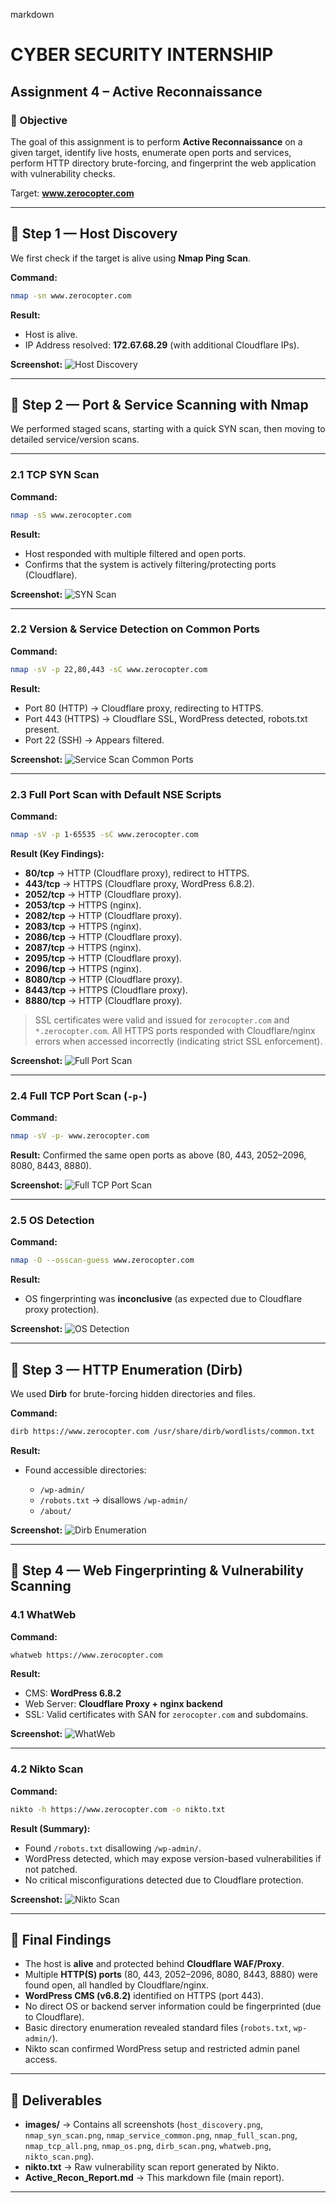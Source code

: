 markdown
# CYBER SECURITY INTERNSHIP  
## Assignment 4 – Active Reconnaissance  

### 🎯 Objective
The goal of this assignment is to perform **Active Reconnaissance** on a given target, identify live hosts, enumerate open ports and services, perform HTTP directory brute-forcing, and fingerprint the web application with vulnerability checks.  

Target: **www.zerocopter.com**

---

## 🔹 Step 1 — Host Discovery

We first check if the target is alive using **Nmap Ping Scan**.

**Command:**
```bash
nmap -sn www.zerocopter.com
````

**Result:**

* Host is alive.
* IP Address resolved: **172.67.68.29** (with additional Cloudflare IPs).

**Screenshot:**
![Host Discovery](images/host_discovery.png)

---

## 🔹 Step 2 — Port & Service Scanning with Nmap

We performed staged scans, starting with a quick SYN scan, then moving to detailed service/version scans.

---

### 2.1 TCP SYN Scan

**Command:**

```bash
nmap -sS www.zerocopter.com
```

**Result:**

* Host responded with multiple filtered and open ports.
* Confirms that the system is actively filtering/protecting ports (Cloudflare).

**Screenshot:**
![SYN Scan](images/nmap_syn_scan.png)

---

### 2.2 Version & Service Detection on Common Ports

**Command:**

```bash
nmap -sV -p 22,80,443 -sC www.zerocopter.com
```

**Result:**

* Port 80 (HTTP) → Cloudflare proxy, redirecting to HTTPS.
* Port 443 (HTTPS) → Cloudflare SSL, WordPress detected, robots.txt present.
* Port 22 (SSH) → Appears filtered.

**Screenshot:**
![Service Scan Common Ports](images/nmap_service_common.png)

---

### 2.3 Full Port Scan with Default NSE Scripts

**Command:**

```bash
nmap -sV -p 1-65535 -sC www.zerocopter.com
```

**Result (Key Findings):**

* **80/tcp** → HTTP (Cloudflare proxy), redirect to HTTPS.
* **443/tcp** → HTTPS (Cloudflare proxy, WordPress 6.8.2).
* **2052/tcp** → HTTP (Cloudflare proxy).
* **2053/tcp** → HTTPS (nginx).
* **2082/tcp** → HTTP (Cloudflare proxy).
* **2083/tcp** → HTTPS (nginx).
* **2086/tcp** → HTTP (Cloudflare proxy).
* **2087/tcp** → HTTPS (nginx).
* **2095/tcp** → HTTP (Cloudflare proxy).
* **2096/tcp** → HTTPS (nginx).
* **8080/tcp** → HTTP (Cloudflare proxy).
* **8443/tcp** → HTTPS (Cloudflare proxy).
* **8880/tcp** → HTTP (Cloudflare proxy).

> SSL certificates were valid and issued for `zerocopter.com` and `*.zerocopter.com`.
> All HTTPS ports responded with Cloudflare/nginx errors when accessed incorrectly (indicating strict SSL enforcement).

**Screenshot:**
![Full Port Scan](images/nmap_full_scan.png)

---

### 2.4 Full TCP Port Scan (`-p-`)

**Command:**

```bash
nmap -sV -p- www.zerocopter.com
```

**Result:**
Confirmed the same open ports as above (80, 443, 2052–2096, 8080, 8443, 8880).

**Screenshot:**
![Full TCP Port Scan](images/nmap_tcp_all.png)

---

### 2.5 OS Detection

**Command:**

```bash
nmap -O --osscan-guess www.zerocopter.com
```

**Result:**

* OS fingerprinting was **inconclusive** (as expected due to Cloudflare proxy protection).

**Screenshot:**
![OS Detection](images/nmap_os.png)

---

## 🔹 Step 3 — HTTP Enumeration (Dirb)

We used **Dirb** for brute-forcing hidden directories and files.

**Command:**

```bash
dirb https://www.zerocopter.com /usr/share/dirb/wordlists/common.txt
```

**Result:**

* Found accessible directories:

  * `/wp-admin/`
  * `/robots.txt` → disallows `/wp-admin/`
  * `/about/`

**Screenshot:**
![Dirb Enumeration](images/dirb_scan.png)

---

## 🔹 Step 4 — Web Fingerprinting & Vulnerability Scanning

### 4.1 WhatWeb

**Command:**

```bash
whatweb https://www.zerocopter.com
```

**Result:**

* CMS: **WordPress 6.8.2**
* Web Server: **Cloudflare Proxy + nginx backend**
* SSL: Valid certificates with SAN for `zerocopter.com` and subdomains.

**Screenshot:**
![WhatWeb](images/whatweb.png)

---

### 4.2 Nikto Scan

**Command:**

```bash
nikto -h https://www.zerocopter.com -o nikto.txt
```

**Result (Summary):**

* Found `/robots.txt` disallowing `/wp-admin/`.
* WordPress detected, which may expose version-based vulnerabilities if not patched.
* No critical misconfigurations detected due to Cloudflare protection.

**Screenshot:**
![Nikto Scan](images/nikto_scan.png)

---

## 📌 Final Findings

* The host is **alive** and protected behind **Cloudflare WAF/Proxy**.
* Multiple **HTTP(S) ports** (80, 443, 2052–2096, 8080, 8443, 8880) were found open, all handled by Cloudflare/nginx.
* **WordPress CMS (v6.8.2)** identified on HTTPS (port 443).
* No direct OS or backend server information could be fingerprinted (due to Cloudflare).
* Basic directory enumeration revealed standard files (`robots.txt`, `wp-admin/`).
* Nikto scan confirmed WordPress setup and restricted admin panel access.

---

## 📂 Deliverables

* **images/** → Contains all screenshots (`host_discovery.png`, `nmap_syn_scan.png`, `nmap_service_common.png`, `nmap_full_scan.png`, `nmap_tcp_all.png`, `nmap_os.png`, `dirb_scan.png`, `whatweb.png`, `nikto_scan.png`).
* **nikto.txt** → Raw vulnerability scan report generated by Nikto.
* **Active\_Recon\_Report.md** → This markdown file (main report).

---





